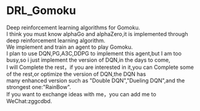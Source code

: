 # DRL_Gomoku
Deep reinforcement learning algorithms for Gomoku.  
I think you must know alphaGo and alphaZero,it is implemented through deep reinforcement learning algorithm.  
We implement and train an agent to play Gomoku.  
I plan to use DQN,PG,A3C,DDPG to implement this agent,but I am too busy,so i just implement the version of DQN,in the days to come,  
I will Complete the rest，if you are interested in it,you can Complete some of the rest,or optimize the version of DQN,the DQN has   
many enhanced version such as "Double DQN","Dueling DQN",and the strongest one:"RainBow".  
If you want to exchange ideas with me，you can add me to WeChat:zggcdbd.  
